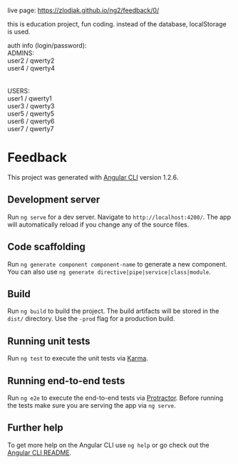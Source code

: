 live page: https://zlodiak.github.io/ng2/feedback/0/

this is education project, fun coding. instead of the database, localStorage is used.

auth info (login/password):<br>
ADMINS:<br>
user2 / qwerty2<br>
user4 / qwerty4<br>
<br><br>
USERS:<br>
user1 / qwerty1<br>
user3 / qwerty3<br>
user5 / qwerty5<br>
user6 / qwerty6<br>
user7 / qwerty7<br>


# Feedback

This project was generated with [Angular CLI](https://github.com/angular/angular-cli) version 1.2.6.

## Development server

Run `ng serve` for a dev server. Navigate to `http://localhost:4200/`. The app will automatically reload if you change any of the source files.

## Code scaffolding

Run `ng generate component component-name` to generate a new component. You can also use `ng generate directive|pipe|service|class|module`.

## Build

Run `ng build` to build the project. The build artifacts will be stored in the `dist/` directory. Use the `-prod` flag for a production build.

## Running unit tests

Run `ng test` to execute the unit tests via [Karma](https://karma-runner.github.io).

## Running end-to-end tests

Run `ng e2e` to execute the end-to-end tests via [Protractor](http://www.protractortest.org/).
Before running the tests make sure you are serving the app via `ng serve`.

## Further help

To get more help on the Angular CLI use `ng help` or go check out the [Angular CLI README](https://github.com/angular/angular-cli/blob/master/README.md).
